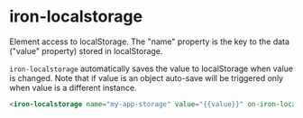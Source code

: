 iron-localstorage
=================

Element access to localStorage.  The "name" property
is the key to the data ("value" property) stored in localStorage.

`iron-localstorage` automatically saves the value to localStorage when
value is changed.  Note that if value is an object auto-save will be
triggered only when value is a different instance.

```html
<iron-localstorage name="my-app-storage" value="{{value}}" on-iron-localstorage-load-empty="initializeDefaultValue"></iron-localstorage>
```
